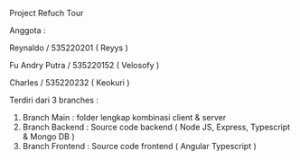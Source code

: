 Project Refuch Tour

Anggota : 

Reynaldo / 535220201 ( Reyys )

Fu Andry Putra / 535220152 ( Velosofy )

Charles / 535220232 ( Keokuri )


Terdiri dari 3 branches :
1. Branch Main : folder lengkap kombinasi client & server
2. Branch Backend : Source code backend ( Node JS, Express, Typescript & Mongo DB )
3. Branch Frontend : Source code frontend  ( Angular Typescript )

